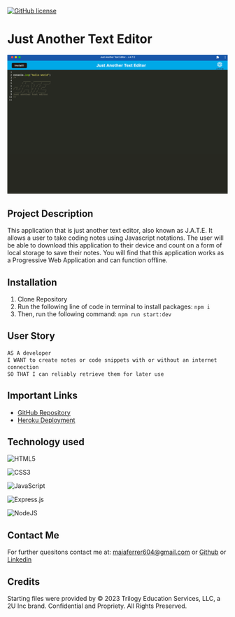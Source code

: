 [![GitHub license](https://img.shields.io/github/license/Naereen/StrapDown.js.svg)](https://github.com/Naereen/StrapDown.js/blob/master/LICENSE)

# Just Another Text Editor

![JATE ScreenShot](./app-image/jate-app.png)

## Project Description

This application that is just another text editor, also known as J.A.T.E. It allows a user to take coding notes using Javascript notations. The user will be able to download this application to their device and count on a form of local storage to save their notes. You will find that this application works as a Progressive Web Application and can function offline.

## Installation

1. Clone Repository
2. Run the following line of code in terminal to install packages:
   `npm i`
3. Then, run the following command:
   `npm run start:dev`

## User Story

```
AS A developer
I WANT to create notes or code snippets with or without an internet connection
SO THAT I can reliably retrieve them for later use

```

## Important Links

- [GitHub Repository](https://github.com/maiaferrer/PWA-text-editor)
- [Heroku Deployment](https://powerful-refuge-56802.herokuapp.com/)

## Technology used

![HTML5](https://img.shields.io/badge/html5-%23E34F26.svg?style=for-the-badge&logo=html5&logoColor=white)

![CSS3](https://img.shields.io/badge/css3-%231572B6.svg?style=for-the-badge&logo=css3&logoColor=white)

![JavaScript](https://img.shields.io/badge/javascript-%23323330.svg?style=for-the-badge&logo=javascript&logoColor=%23F7DF1E)

![Express.js](https://img.shields.io/badge/express.js-%23404d59.svg?style=for-the-badge&logo=express&logoColor=%2361DAFB)

![NodeJS](https://img.shields.io/badge/node.js-6DA55F?style=for-the-badge&logo=node.js&logoColor=white)

## Contact Me

For further quesitons contact me at: maiaferrer604@gmail.com or
[Github](https://github.com/maiaferrer) or
[Linkedin](https://www.linkedin.com/in/maia-f-2b7aa710a)

## Credits

Starting files were provided by © 2023 Trilogy Education Services, LLC, a 2U Inc brand. Confidential and Propriety. All Rights Preserved.
